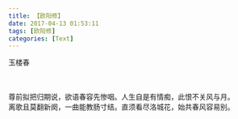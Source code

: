 ```yaml
---
title: 【欧阳修】
date: 2017-04-13 01:53:11
tags: [欧阳修]
categories: [Text]
---
```


<p dir="ltr"  >玉楼春<br /><br /><br /></p> 
<p dir="ltr"  >尊前拟把归期说，欲语春容先惨咽。人生自是有情痴，此恨不关风与月。<br />离歌且莫翻新阕，一曲能教肠寸结。直须看尽洛城花，始共春风容易别。</p>